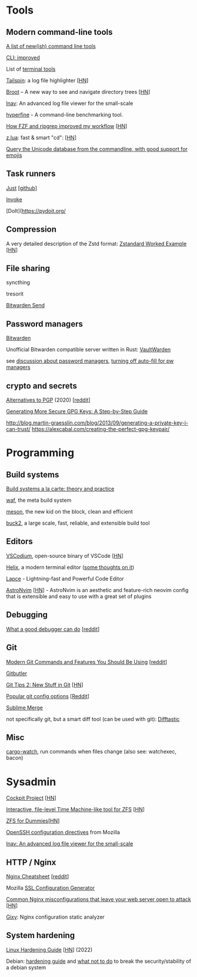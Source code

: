 # Tools

## Modern command-line tools

[A list of new(ish) command line tools](https://jvns.ca/blog/2022/04/12/a-list-of-new-ish--command-line-tools/)

[CLI: improved](https://remysharp.com/2018/08/23/cli-improved)

List of [terminal tools](https://terminaltrove.com/)

[Tailspin](https://github.com/bensadeh/tailspin): a log file highlighter [[HN](https://news.ycombinator.com/item?id=38109646)]

[Broot](https://dystroy.org/broot/) – A new way to see and navigate directory trees [[HN](https://news.ycombinator.com/item?id=21998638)]

[lnav](https://lnav.org/):  An advanced log file viewer for the small-scale

[hyperfine](https://github.com/sharkdp/hyperfine/) - A command-line benchmarking tool.

[How FZF and ripgrep improved my workflow](https://medium.com/@sidneyliebrand/how-fzf-and-ripgrep-improved-my-workflow-61c7ca212861) [[HN](https://news.ycombinator.com/item?id=20360204)]

[z.lua](https://github.com/skywind3000/z.lua): fast & smart "cd": [[HN](https://news.ycombinator.com/item?id=19077891)]

[Query the Unicode database from the commandline, with good support for emojis](https://github.com/arp242/uni)

## Task runners

[Just](https://just.systems/) [[github](https://github.com/casey/just)]

[Invoke](https://www.pyinvoke.org/)

[DoIt](https://pydoit.org/


## Compression

A very detailed description of the Zstd format: [Zstandard Worked
Example](https://nigeltao.github.io/blog/2022/zstandard-part-1-concepts.html)
\[[HN](https://news.ycombinator.com/item?id=31411714)\]

## File sharing

syncthing

tresorit

[Bitwarden Send](https://bitwarden.com/products/send/)


## Password managers

[Bitwarden](https://bitwarden.com/)

Unofficial Bitwarden compatible server written in Rust:
[VaultWarden](https://github.com/dani-garcia/vaultwarden)

see [discussion about password
managers](https://www.reddit.com/r/crypto/comments/nt7g1u/password_managers/),
[turning off auto-fill for pw
managers](https://reddit.com/r/netsec/comments/ommw21/you_should_turn_off_autofill_in_your_password/)

## crypto and secrets

[Alternatives to
PGP](https://www.cryptologie.net/article/502/alternatives-to-pgp/)
(2020)
\[[reddit](https://www.reddit.com/r/crypto/comments/ggvl2h/alternatives_to_pgp/)\]

[Generating More Secure GPG Keys: A Step-by-Step
Guide](https://spin.atomicobject.com/2013/11/24/secure-gpg-keys-guide/)

<http://blog.martin-graesslin.com/blog/2013/09/generating-a-private-key-i-can-trust/>
<https://alexcabal.com/creating-the-perfect-gpg-keypair/>

# Programming

## Build systems

[Build systems a la carte: theory and practice](https://simon.peytonjones.org/build-systems-a-la-carte-theory-and-practice/)

[waf](https://waf.io/), the meta build system

[meson](https://mesonbuild.com/), the new kid on the block, clean and
efficient

[buck2](https://buck2.build/), a large scale, fast, reliable, and extensible build tool

## Editors

[VSCodium](https://vscodium.com/), open-source binary of VSCode [[HN](https://news.ycombinator.com/item?id=31604932)]

[Helix](https://helix-editor.com/), a modern terminal editor ([some thoughts on it](https://phaazon.net/blog/more-hindsight-vim-helix-kakoune))

[Lapce](https://lapce.dev/) - Lightning-fast and Powerful Code Editor

[AstroNvim](https://github.com/AstroNvim/AstroNvim) [[HN](https://news.ycombinator.com/item?id=35105657)] - AstroNvim is an aesthetic and feature-rich neovim config that is extensible and easy to use with a great set of plugins

## Debugging

[What a good debugger can do](https://werat.dev/blog/what-a-good-debugger-can-do/) [[reddit](https://www.reddit.com/r/programming/comments/11nmccf/what_a_good_debugger_can_do/)]

## Git

[Modern Git Commands and Features You Should Be Using](https://martinheinz.dev/blog/109) [[reddit](https://www.reddit.com/r/programming/comments/1bafh54/modern_git_commands_and_features_you_should_be/)]

[Gitbutler](https://gitbutler.com/)

[Git Tips 2: New Stuff in Git](https://blog.gitbutler.com/git-tips-2-new-stuff-in-git/) [[HN](https://news.ycombinator.com/item?id=39356042)]

[Popular git config options](https://jvns.ca/blog/2024/02/16/popular-git-config-options/) [[Reddit](https://www.reddit.com/r/programming/comments/1atowsj/popular_git_config_options/)]

[Sublime Merge](https://www.sublimemerge.com/)

not specifically git, but a smart diff tool (can be used with git): [Difftastic](https://difftastic.wilfred.me.uk/)

## Misc

[cargo-watch](https://github.com/watchexec/cargo-watch), run commands when files change (also see: watchexec, bacon)

# Sysadmin

[Cockpit Project](https://cockpit-project.org/)
\[[HN](https://news.ycombinator.com/item?id=31439811)\]

[Interactive, file-level Time Machine-like tool for
ZFS](https://github.com/kimono-koans/httm)
\[[HN](https://news.ycombinator.com/item?id=31184404)\]

[ZFS for Dummies](https://ikrima.dev/dev-notes/homelab/zfs-for-dummies/)[[HN](https://news.ycombinator.com/item?id=37387392)]

[OpenSSH configuration
directives](https://infosec.mozilla.org/guidelines/openssh) from Mozilla

[lnav: An advanced log file viewer for the small-scale](https://lnav.org/)


## HTTP / Nginx

[Nginx Cheatsheet](https://vishnu.hashnode.dev/nginx-cheatsheet)
\[[reddit](https://www.reddit.com/r/programming/comments/mt8mrn/nginx_cheatsheet/)\]

Mozilla [SSL Configuration Generator](https://ssl-config.mozilla.org/)

[Common Nginx misconfigurations that leave your web server open to
attack](https://blog.detectify.com/2020/11/10/common-nginx-misconfigurations/)
\[[HN](https://news.ycombinator.com/item?id=26259955)\]

[Gixy](https://github.com/yandex/gixy): Nginx configuration static analyzer


## System hardening

[Linux Hardening
Guide](https://madaidans-insecurities.github.io/guides/linux-hardening.html)
\[[HN](https://news.ycombinator.com/item?id=25590079)\] (2022)

Debian: [hardening guide](https://wiki.debian.org/Hardening) and [what
not to do](https://wiki.debian.org/DontBreakDebian) to break the
security/stability of a debian system
